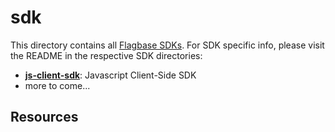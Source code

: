 # sdk

This directory contains all [Flagbase SDKs](https://flagbase.com/oss#sdk). For SDK specific info, please visit the README in the respective SDK directories:

*  **[js-client-sdk](./js-client-sdk/README.md)**: Javascript Client-Side SDK
* more to come...

## Resources
